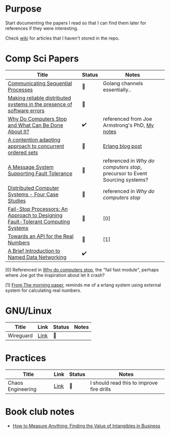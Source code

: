 # Purpose

Start documenting the papers I read so that I can find them later for
references if they were interesting.

Check [wiki](https://github.com/sata/papers/wiki) for articles that I haven't stored in the repo.

# Comp Sci Papers

| Title                                                                                                | Status             | Notes                                                                                |
|------------------------------------------------------------------------------------------------------|--------------------|--------------------------------------------------------------------------------------|
| [Communicating Sequential Processes](csp.pdf)                                                        | :eyes:             | Golang channels essentially..                                                        |
| [Making reliable distributed systems in the presence of software errors](armstrong_thesis_2003.pdf)  | :eyes:             |                                                                                      |
| [Why Do Computers Stop and What Can Be Done About It?](tandem_computers_why_computers_stop_85.7.pdf) | :heavy_check_mark: | referenced from Joe Armstrong's PhD, [My notes](notes/gray_why_do_computers_stop.md) |
| [A contention adapting approach to concurrent ordered sets](ordered_sets.pdf.pdf)                    | :eyes:             | [Erlang blog post](https://blog.erlang.org/the-new-scalable-ets-ordered_set/)        |
| [A Message System Supporting Fault Tolerance](borg-1983.pdf)                                         | :eyes:             | referenced in *Why do computers stop*, precursor to Event Sourcing systems?          |
| [Distributed Computer Systems - Four Case Studies](TR-85.5.pdf)                                      | :eyes:             | referenced in *Why do computers stop*                                                |
| [Fail-Stop Processors: An Approach to Designing Fault-Tolerant Computing Systems](357369.357371.pdf) | :eyes:             | [0]                                                                                  |
| [Towards an API for the Real Numbers](3385412.3386037.pdf)                                           | :eyes:             | [1]                                                                                  |
| [A Brief Introduction to Named Data Networking](NDN18.pdf)                                           | :heavy_check_mark: |                                                                                      |

[0] Referenced in [Why do computers stop](tandem_computers_why_computers_stop_85.7.pdf), the "fail fast module", perhaps where Joe got the inspiration about let it crash?

[1] [From The morning paper](https://blog.acolyer.org/2020/10/02/toward-an-api-for-the-real-numbers/), reminds me of a erlang system using external system for calculating real numbers.

# GNU/Linux
| Title     | Link                  | Status             | Notes |
|-----------|-----------------------|--------------------|-------|
| Wireguard | [Link](wireguard.pdf) | :eyes: |       |

# Practices
| Title             | Link                   | Status | Notes                                     |
|-------------------|------------------------|--------|-------------------------------------------|
| Chaos Engineering | [Link](1702.05843.pdf) | :eyes: | I should read this to improve fire drills |

# Book club notes
* [How to Measure Anything: Finding the Value of Intangibles in Business](./bookclub/howto_measure_anything.md)
